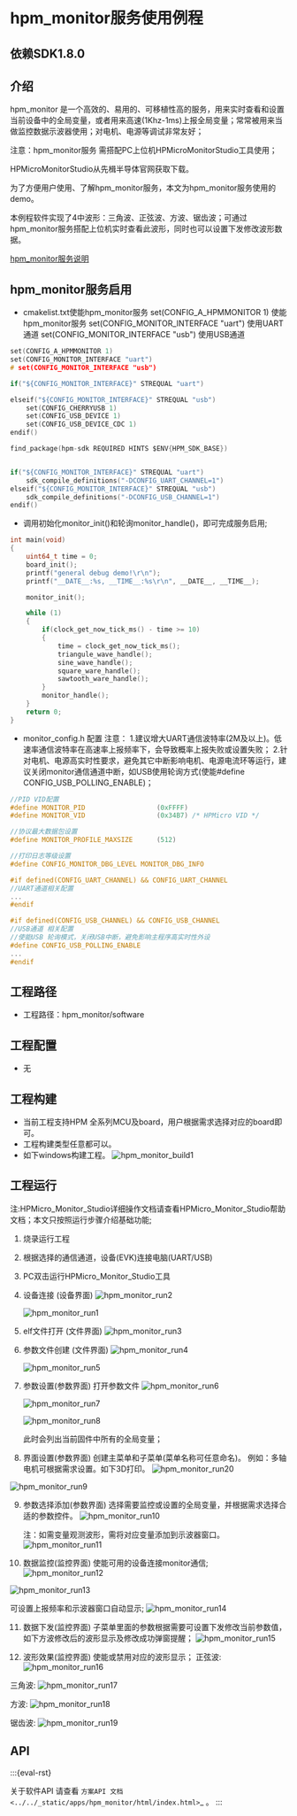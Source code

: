 # hpm_monitor服务使用例程

## 依赖SDK1.8.0

## 介绍

hpm_monitor 是一个高效的、易用的、可移植性高的服务，用来实时查看和设置当前设备中的全局变量，或者用来高速(1Khz-1ms)上报全局变量；常常被用来当做监控数据示波器使用；对电机、电源等调试非常友好；

注意：hpm_monitor服务 需搭配PC上位机HPMicroMonitorStudio工具使用；

HPMicroMonitorStudio从先楫半导体官网获取下载。

为了方便用户使用、了解hpm_monitor服务，本文为hpm_monitor服务使用的demo。

本例程软件实现了4中波形：三角波、正弦波、方波、锯齿波；可通过hpm_monitor服务搭配上位机实时查看此波形，同时也可以设置下发修改波形数据。

[hpm_monitor服务说明](hpm_monitor_instruction_zh)

## hpm_monitor服务启用

- cmakelist.txt使能hpm_monitor服务
set(CONFIG_A_HPMMONITOR 1) 使能hpm_monitor服务
set(CONFIG_MONITOR_INTERFACE "uart") 使用UART通道
set(CONFIG_MONITOR_INTERFACE "usb") 使用USB通道

``` c
set(CONFIG_A_HPMMONITOR 1)
set(CONFIG_MONITOR_INTERFACE "uart")
# set(CONFIG_MONITOR_INTERFACE "usb")

if("${CONFIG_MONITOR_INTERFACE}" STREQUAL "uart")

elseif("${CONFIG_MONITOR_INTERFACE}" STREQUAL "usb")
    set(CONFIG_CHERRYUSB 1)
    set(CONFIG_USB_DEVICE 1)
    set(CONFIG_USB_DEVICE_CDC 1)
endif()

find_package(hpm-sdk REQUIRED HINTS $ENV{HPM_SDK_BASE})


if("${CONFIG_MONITOR_INTERFACE}" STREQUAL "uart")
    sdk_compile_definitions("-DCONFIG_UART_CHANNEL=1")
elseif("${CONFIG_MONITOR_INTERFACE}" STREQUAL "usb")
    sdk_compile_definitions("-DCONFIG_USB_CHANNEL=1")
endif()

```
- 调用初始化monitor_init()和轮询monitor_handle()，即可完成服务启用;
```c
int main(void)
{
    uint64_t time = 0;
    board_init();
    printf("general debug demo!\r\n");
    printf("__DATE__:%s, __TIME__:%s\r\n", __DATE__, __TIME__);

    monitor_init();

    while (1)
    {
        if(clock_get_now_tick_ms() - time >= 10)
        {
            time = clock_get_now_tick_ms();
            triangule_wave_handle();
            sine_wave_handle();
            square_ware_handle();
            sawtooth_ware_handle();
        }
        monitor_handle();
    }
    return 0;
}
```

- monitor_config.h 配置
注意：
 1.建议增大UART通信波特率(2M及以上)。低速率通信波特率在高速率上报频率下，会导致概率上报失败或设置失败；
 2.针对电机、电源高实时性要求，避免其它中断影响电机、电源电流环等运行，建议关闭monitor通信通道中断，如USB使用轮询方式(使能#define CONFIG_USB_POLLING_ENABLE)；
```c
//PID VID配置
#define MONITOR_PID                  (0xFFFF)
#define MONITOR_VID                  (0x34B7) /* HPMicro VID */

//协议最大数据包设置
#define MONITOR_PROFILE_MAXSIZE      (512)

//打印日志等级设置
#define CONFIG_MONITOR_DBG_LEVEL MONITOR_DBG_INFO

#if defined(CONFIG_UART_CHANNEL) && CONFIG_UART_CHANNEL
//UART通道相关配置
...
#endif

#if defined(CONFIG_USB_CHANNEL) && CONFIG_USB_CHANNEL
//USB通道 相关配置
//使能USB 轮询模式，关闭USB中断，避免影响主程序高实时性外设
#define CONFIG_USB_POLLING_ENABLE
...
#endif
```

## 工程路径

- 工程路径：hpm_monitor/software

## 工程配置

- 无

## 工程构建

- 当前工程支持HPM 全系列MCU及board，用户根据需求选择对应的board即可。
- 工程构建类型任意都可以。
- 如下windows构建工程。
![hpm_monitor_build1](doc/api/assets/hpm_monitor_build1.png)


## 工程运行

注:HPMicro_Monitor_Studio详细操作文档请查看HPMicro_Monitor_Studio帮助文档；本文只按照运行步骤介绍基础功能;
1. 烧录运行工程
2. 根据选择的通信通道，设备(EVK)连接电脑(UART/USB)
3. PC双击运行HPMicro_Monitor_Studio工具
4. 设备连接 (设备界面)
   ![hpm_monitor_run2](doc/api/assets/hpm_monitor_run2.png)

   ![hpm_monitor_run1](doc/api/assets/hpm_monitor_run1.png)
5. elf文件打开 (文件界面)
   ![hpm_monitor_run3](doc/api/assets/hpm_monitor_run3.png)

6. 参数文件创建 (文件界面)
   ![hpm_monitor_run4](doc/api/assets/hpm_monitor_run4.png)

   ![hpm_monitor_run5](doc/api/assets/hpm_monitor_run5.png)

7. 参数设置(参数界面)
   打开参数文件
   ![hpm_monitor_run6](doc/api/assets/hpm_monitor_run6.png)

   ![hpm_monitor_run7](doc/api/assets/hpm_monitor_run7.png)

   ![hpm_monitor_run8](doc/api/assets/hpm_monitor_run8.png)

   此时会列出当前固件中所有的全局变量；
   
8. 界面设置(参数界面)
  创建主菜单和子菜单(菜单名称可任意命名)。
  例如：多轴电机可根据需求设置。如下3D打印。
  ![hpm_monitor_run20](doc/api/assets/hpm_monitor_run20.png)

  ![hpm_monitor_run9](doc/api/assets/hpm_monitor_run9.png)

9. 参数选择添加(参数界面)
   选择需要监控或设置的全局变量，并根据需求选择合适的参数控件。
   ![hpm_monitor_run10](doc/api/assets/hpm_monitor_run10.png)

   注：如需变量观测波形，需将对应变量添加到示波器窗口。
   ![hpm_monitor_run11](doc/api/assets/hpm_monitor_run11.png)

10. 数据监控(监控界面)
   使能可用的设备连接monitor通信;
   ![hpm_monitor_run12](doc/api/assets/hpm_monitor_run12.png)

   ![hpm_monitor_run13](doc/api/assets/hpm_monitor_run13.png)

   可设置上报频率和示波器窗口自动显示;
   ![hpm_monitor_run14](doc/api/assets/hpm_monitor_run14.png)

11. 数据下发(监控界面)
   子菜单里面的参数根据需要可设置下发修改当前参数值，如下方波修改后的波形显示及修改成功弹窗提醒；
   ![hpm_monitor_run15](doc/api/assets/hpm_monitor_run15.png)

12. 波形效果(监控界面)
   使能或禁用对应的波形显示；
   正弦波:
   ![hpm_monitor_run16](doc/api/assets/hpm_monitor_run16.png)

   三角波:
   ![hpm_monitor_run17](doc/api/assets/hpm_monitor_run17.png)

   方波:
   ![hpm_monitor_run18](doc/api/assets/hpm_monitor_run18.png)

   锯齿波:
   ![hpm_monitor_run19](doc/api/assets/hpm_monitor_run19.png)


## API

:::{eval-rst}

关于软件API 请查看 `方案API 文档 <../../_static/apps/hpm_monitor/html/index.html>`_ 。
:::